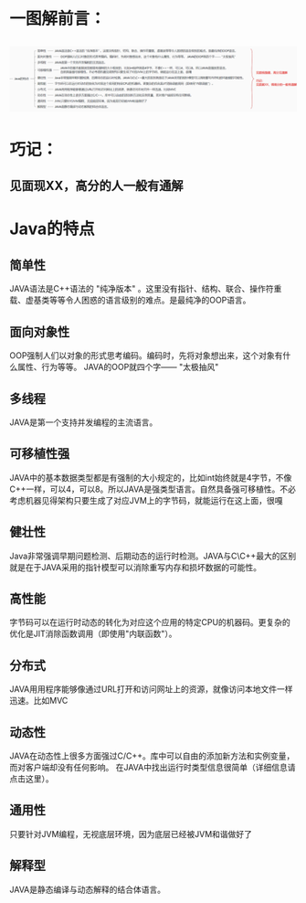 # 一图解前言：
![img.png](java的特点.png)
---
# 巧记：
见面现XX，高分的人一般有通解
---
# Java的特点
## 简单性
JAVA语法是C++语法的 "纯净版本" 。这里没有指针、结构、联合、操作符重载、虚基类等等令人困惑的语言级别的难点。是最纯净的OOP语言。
## 面向对象性
OOP强制人们以对象的形式思考编码。编码时，先将对象想出来，这个对象有什么属性、行为等等。 JAVA的OOP就四个字—— "太极抽风"
## 多线程
JAVA是第一个支持并发编程的主流语言。
## 可移植性强
JAVA中的基本数据类型都是有强制的大小规定的，比如int始终就是4字节，不像C++一样，可以4，可以8。所以JAVA是强类型语言。自然具备强可移植性。不必考虑机器见得架构只要生成了对应JVM上的字节码，就能运行在这上面，很嘎
## 健壮性
Java非常强调早期问题检测、后期动态的运行时检测。JAVA与C\C++最大的区别就是在于JAVA采用的指针模型可以消除重写内存和损坏数据的可能性。
## 高性能
字节码可以在运行时动态的转化为对应这个应用的特定CPU的机器码。更复杂的优化是JIT消除函数调用（即使用"内联函数"）。
## 分布式
JAVA用用程序能够像通过URL打开和访问网址上的资源，就像访问本地文件一样迅速。比如MVC
## 动态性
JAVA在动态性上很多方面强过C/C++。库中可以自由的添加新方法和实例变量，而对客户端却没有任何影响。 在JAVA中找出运行时类型信息很简单（详细信息请点击这里）。
## 通用性
只要针对JVM编程，无视底层环境，因为底层已经被JVM和谐做好了
## 解释型
JAVA是静态编译与动态解释的结合体语言。

